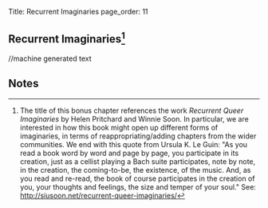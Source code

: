 Title: Recurrent Imaginaries
page_order: 11

## Recurrent Imaginaries[^title]

//machine generated text

## Notes

[^title]: The title of this bonus chapter references the work *Recurrent Queer Imaginaries* by Helen Pritchard and Winnie Soon. In particular, we are interested in how this book might open up different forms of imaginaries, in terms of reappropriating/adding chapters from the wider communities. We end with this quote from Ursula K. Le Guin: "As you read a book word by word and page by page, you participate in its creation, just as a cellist playing a Bach suite participates, note by note, in the creation, the coming-to-be, the existence, of the music. And, as you read and re-read, the book of course participates in the creation of you, your thoughts and feelings, the size and temper of your soul." See: http://siusoon.net/recurrent-queer-imaginaries/
